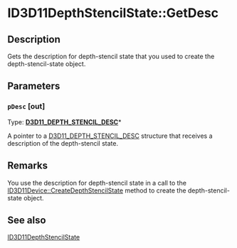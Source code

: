 # ID3D11DepthStencilState::GetDesc

## Description

Gets the description for depth-stencil state that you used to create the depth-stencil-state object.

## Parameters

### `pDesc` [out]

Type: **[D3D11_DEPTH_STENCIL_DESC](https://learn.microsoft.com/windows/desktop/api/d3d11/ns-d3d11-d3d11_depth_stencil_desc)***

A pointer to a [D3D11_DEPTH_STENCIL_DESC](https://learn.microsoft.com/windows/desktop/api/d3d11/ns-d3d11-d3d11_depth_stencil_desc) structure that receives a description of the depth-stencil state.

## Remarks

You use the description for depth-stencil state in a call to the [ID3D11Device::CreateDepthStencilState](https://learn.microsoft.com/windows/desktop/api/d3d11/nf-d3d11-id3d11device-createdepthstencilstate) method to create the depth-stencil-state object.

## See also

[ID3D11DepthStencilState](https://learn.microsoft.com/windows/desktop/api/d3d11/nn-d3d11-id3d11depthstencilstate)
